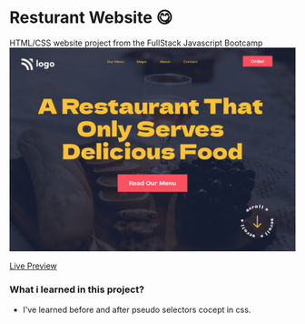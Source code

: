 # Resturant Website 😋
 HTML/CSS website project from the FullStack Javascript Bootcamp 
![screenshot](./2.png)

[Live Preview](https://jaydev-live-project-02.netlify.app/)

### What i learned in this project?

* I've learned before and after pseudo selectors cocept in css.
